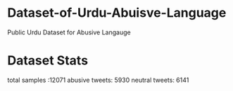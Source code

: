 # Dataset-of-Urdu-Abuisve-Language
Public Urdu Dataset for Abusive Langauge

# Dataset Stats
total samples :12071
abusive tweets: 5930
neutral tweets: 6141


